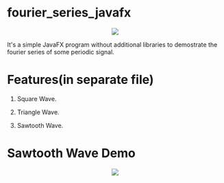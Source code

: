 # fourier_series_javafx
<p align = "center">
  <img src="https://user-images.githubusercontent.com/119331529/230164091-0b4f0f6c-e215-4321-bc4a-5c3ff1a2d838.gif">
</p>
It's a simple JavaFX program without additional libraries to demostrate the fourier series of some periodic signal.

# Features(in separate file)

1. Square Wave.

2. Triangle Wave.

3. Sawtooth Wave.

# Sawtooth Wave Demo
<p align = "center">
  <img src="https://user-images.githubusercontent.com/119331529/230165335-14d185ce-de66-4187-b0ca-bc8cabb8f2ec.gif">
</p>
